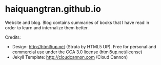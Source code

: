 # haiquangtran.github.io

Website and blog.
Blog contains summaries of books that I have read in order to learn and internalize them better. 

Credits:
- Design: http://html5up.net (Strata by HTML5 UP). Free for personal and commercial use under the CCA 3.0 license (html5up.net/license)
- Jekyll Template: http://cloudcannon.com (Cloud Cannon)
